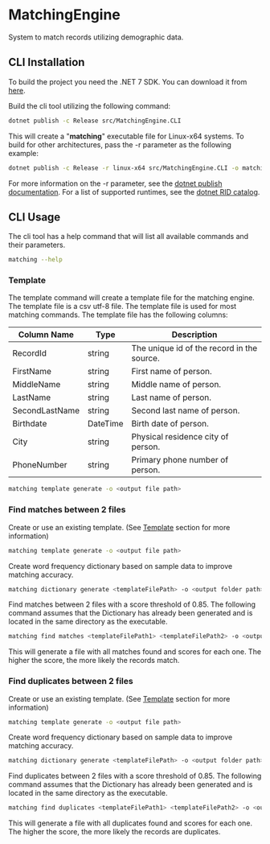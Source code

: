 # MatchingEngine

System to match records utilizing demographic data.

## CLI Installation

To build the project you need the .NET 7 SDK. You can download it from [here](https://dotnet.microsoft.com/download/dotnet/7.0).

Build the cli tool utilizing the following command:
```zsh
dotnet publish -c Release src/MatchingEngine.CLI
```

This will create a "**matching**" executable file for Linux-x64 systems. To build for other architectures, pass the -r parameter as the following example:
```zsh
dotnet publish -c Release -r linux-x64 src/MatchingEngine.CLI -o matching
```

For more information on the -r parameter, see the [dotnet publish documentation](https://docs.microsoft.com/en-us/dotnet/core/tools/dotnet-publish).
For a list of supported runtimes, see the [dotnet RID catalog](https://docs.microsoft.com/en-us/dotnet/core/rid-catalog).

## CLI Usage

The cli tool has a help command that will list all available commands and their parameters.
```zsh
matching --help
```

### Template

The template command will create a template file for the matching engine. The template file is a csv utf-8 file.
The template file is used for most matching commands. The template file has the following columns:

| Column Name    | Type     | Description                                |
|----------------|----------|--------------------------------------------|
| RecordId       | string   | The unique id of the record in the source. |
| FirstName      | string   | First name of person.                      |
| MiddleName     | string   | Middle name of person.                     |
| LastName       | string   | Last name of person.                       |
| SecondLastName | string   | Second last name of person.                |
| Birthdate      | DateTime | Birth date of person.                      |
| City           | string   | Physical residence city of person.         |
| PhoneNumber    | string   | Primary phone number of person.            |

```zsh
matching template generate -o <output file path>
```

### Find matches between 2 files

Create or use an existing template. (See [Template](#Template) section for more information)
```zsh
matching template generate -o <output file path>
```

Create word frequency dictionary based on sample data to improve matching accuracy.
```zsh
matching dictionary generate <templateFilePath> -o <output folder path>
```

Find matches between 2 files with a score threshold of 0.85.
The following command assumes that the Dictionary has already been generated and is located in the same directory as the executable.
```zsh
matching find matches <templateFilePath1> <templateFilePath2> -o <output file path> --score 0.85
```

This will generate a file with all matches found and scores for each one. The higher the score, the more likely the records match.

### Find duplicates between 2 files

Create or use an existing template. (See [Template](#Template) section for more information)
```zsh
matching template generate -o <output file path>
```

Create word frequency dictionary based on sample data to improve matching accuracy.
```zsh
matching dictionary generate <templateFilePath> -o <output folder path>
```

Find duplicates between 2 files with a score threshold of 0.85.
The following command assumes that the Dictionary has already been generated and is located in the same directory as the executable.
```zsh
matching find duplicates <templateFilePath1> <templateFilePath2> -o <output file path>  --score 0.85
```

This will generate a file with all duplicates found and scores for each one. The higher the score, the more likely the records are duplicates.
